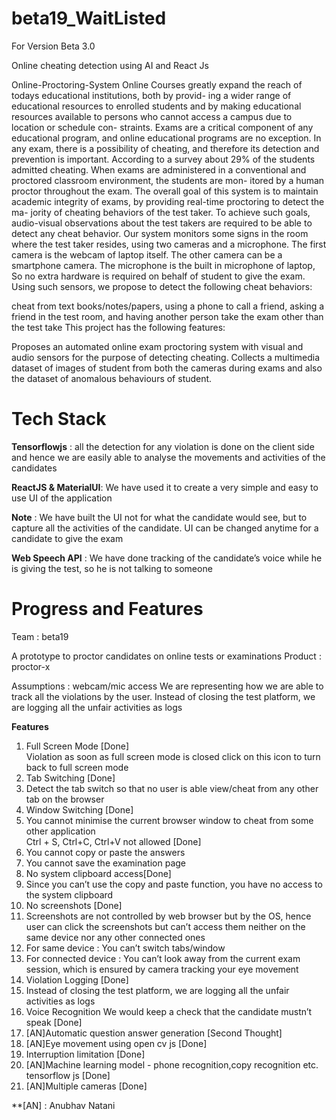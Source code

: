 # beta19_WaitListed
For Version Beta 3.0

Online cheating detection using AI and React Js

Online-Proctoring-System
Online Courses greatly expand the reach of todays educational institutions, both by provid- ing a wider range of educational resources to enrolled students and by making educational resources available to persons who cannot access a campus due to location or schedule con- straints. Exams are a critical component of any educational program, and online educational programs are no exception. In any exam, there is a possibility of cheating, and therefore its detection and prevention is important. According to a survey about 29% of the students admitted cheating. When exams are administered in a conventional and proctored classroom environment, the students are mon- itored by a human proctor throughout the exam. The overall goal of this system is to maintain academic integrity of exams, by providing real-time proctoring to detect the ma- jority of cheating behaviors of the test taker. To achieve such goals, audio-visual observations about the test takers are required to be able to detect any cheat behavior. Our system monitors some signs in the room where the test taker resides, using two cameras and a microphone. The first camera is the webcam of laptop itself. The other camera can be a smartphone camera. The microphone is the built in microphone of laptop, So no extra hardware is required on behalf of student to give the exam. Using such sensors, we propose to detect the following cheat behaviors:

cheat from text books/notes/papers,
using a phone to call a friend,
asking a friend in the test room, and
having another person take the exam other than the test take
This project has the following features:

Proposes an automated online exam proctoring system with visual and audio sensors for the purpose of detecting cheating.
Collects a multimedia dataset of images of student from both the cameras during exams and also the dataset of anomalous behaviours of student.

# Tech Stack
**Tensorflowjs** : all the detection for any violation is done on the client side and hence we are easily able to analyse the movements and activities of the candidates

**ReactJS & MaterialUI**: We have used it to create a very simple and easy to use UI of the application

**Note** : We have built the UI not for what the candidate would see, but to capture all the activities of the candidate. UI can be changed anytime for a candidate to give the exam

**Web Speech API** : We have done tracking of the candidate’s voice while he is giving the test, so he is not talking to someone

# Progress and Features

Team : beta19

A prototype to proctor candidates on online tests or examinations
Product : proctor-x

Assumptions : 
webcam/mic access
We are representing how we are able to track all the violations by the user. Instead of closing the test platform, we are logging all the unfair activities as logs

**Features**
1. Full Screen Mode [Done] <br>
Violation as soon as full screen mode is closed click on this icon to turn back to full screen mode <br>
2. Tab Switching [Done]<br>
3. Detect the tab switch so that no user is able view/cheat from any other tab on the browser<br>
4. Window Switching [Done]<br>
5. You cannot minimise the current browser window to cheat from some other application<br>
Ctrl + S, Ctrl+C, Ctrl+V not allowed [Done]<br>
6. You cannot copy or paste the answers<br>
7. You cannot save the examination page<br>
8. No system clipboard access[Done]<br>
9. Since you can’t use the copy and paste function, you have no access to the system clipboard<br>
10. No screenshots [Done]<br>
11. Screenshots are not controlled by web browser but by the OS, hence user can click the screenshots but can’t access them neither on the same device nor any other connected ones<br>
12. For same device : You can’t switch tabs/window<br>
13. For connected device : You can’t look away from the current exam session, which is ensured by camera tracking your eye movement<br>
14. Violation Logging [Done]<br>
15. Instead of closing the test platform, we are logging all the unfair activities as logs<br>
16. Voice Recognition	 We would keep a check that the candidate mustn’t speak [Done]<br>
17. [AN]Automatic question answer generation [Second Thought]	<br>
18. [AN]Eye movement using open cv js	[Done]<br>
19. Interruption limitation [Done]	<br>									
20. [AN]Machine learning model - phone recognition,copy recognition etc.  tensorflow js [Done]<br>
21. [AN]Multiple cameras [Done]<br>

**[AN] : Anubhav Natani


